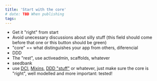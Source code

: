 ```yaml
---
title: 'Start with the core'
# date: TBD When publishing
tags:
---
```


* Get it "right" from start
* Avoid unecessary discussions about silly stuff (this field should come before that one or this button should be green)
* "core" == what distinguishes your app from others, diferencial
* DDD
* The "rest", use activeadmin, scaffolds, whatever
* seedbank
* use [DCI](), [Mixins](), [DDD "stuff"]() or whatever, just make sure the core is "right", well modelled and more important: tested!
